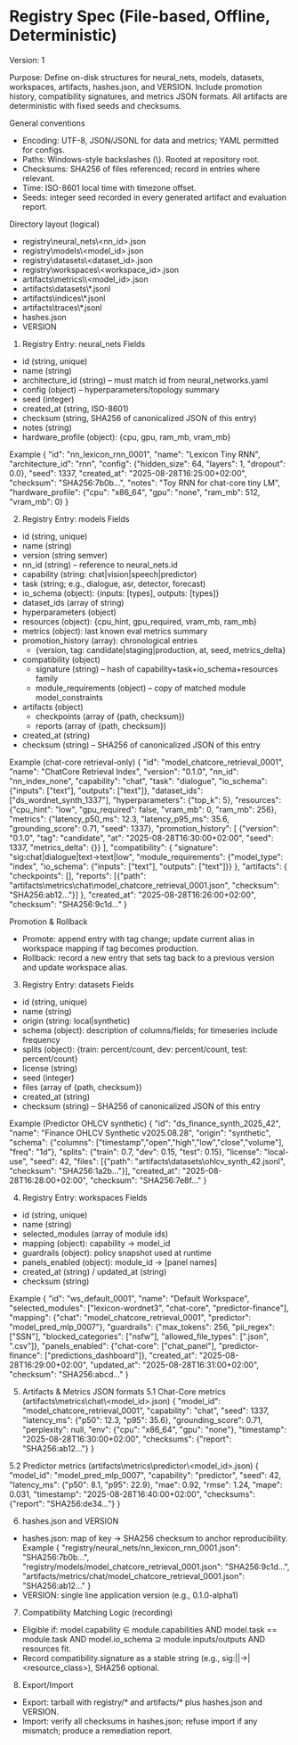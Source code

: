 # Registry Spec (File-based, Offline, Deterministic)

Version: 1

Purpose: Define on-disk structures for neural_nets, models, datasets, workspaces, artifacts, hashes.json, and VERSION. Include promotion history, compatibility signatures, and metrics JSON formats. All artifacts are deterministic with fixed seeds and checksums.

General conventions
- Encoding: UTF-8, JSON/JSONL for data and metrics; YAML permitted for configs.
- Paths: Windows-style backslashes (\\). Rooted at repository root.
- Checksums: SHA256 of files referenced; record in entries where relevant.
- Time: ISO-8601 local time with timezone offset.
- Seeds: integer seed recorded in every generated artifact and evaluation report.

Directory layout (logical)
- registry\\neural_nets\\<nn_id>.json
- registry\\models\\<model_id>.json
- registry\\datasets\\<dataset_id>.json
- registry\\workspaces\\<workspace_id>.json
- artifacts\\metrics\\<capability>\\<model_id>.json
- artifacts\\datasets\\*.jsonl
- artifacts\\indices\\*.jsonl
- artifacts\\traces\\*.jsonl
- hashes.json
- VERSION

1) Registry Entry: neural_nets
Fields
- id (string, unique)
- name (string)
- architecture_id (string) – must match id from neural_networks.yaml
- config (object) – hyperparameters/topology summary
- seed (integer)
- created_at (string, ISO-8601)
- checksum (string, SHA256 of canonicalized JSON of this entry)
- notes (string)
- hardware_profile (object): {cpu, gpu, ram_mb, vram_mb}

Example
{
  "id": "nn_lexicon_rnn_0001",
  "name": "Lexicon Tiny RNN",
  "architecture_id": "rnn",
  "config": {"hidden_size": 64, "layers": 1, "dropout": 0.0},
  "seed": 1337,
  "created_at": "2025-08-28T16:25:00+02:00",
  "checksum": "SHA256:7b0b...",
  "notes": "Toy RNN for chat-core tiny LM",
  "hardware_profile": {"cpu": "x86_64", "gpu": "none", "ram_mb": 512, "vram_mb": 0}
}

2) Registry Entry: models
Fields
- id (string, unique)
- name (string)
- version (string semver)
- nn_id (string) – reference to neural_nets.id
- capability (string: chat|vision|speech|predictor)
- task (string; e.g., dialogue, asr, detector, forecast)
- io_schema (object): {inputs: [types], outputs: [types]}
- dataset_ids (array of string)
- hyperparameters (object)
- resources (object): {cpu_hint, gpu_required, vram_mb, ram_mb}
- metrics (object): last known eval metrics summary
- promotion_history (array): chronological entries
  - {version, tag: candidate|staging|production, at, seed, metrics_delta}
- compatibility (object)
  - signature (string) – hash of capability+task+io_schema+resources family
  - module_requirements (object) – copy of matched module model_constraints
- artifacts (object)
  - checkpoints (array of {path, checksum})
  - reports (array of {path, checksum})
- created_at (string)
- checksum (string) – SHA256 of canonicalized JSON of this entry

Example (chat-core retrieval-only)
{
  "id": "model_chatcore_retrieval_0001",
  "name": "ChatCore Retrieval Index",
  "version": "0.1.0",
  "nn_id": "nn_index_none",
  "capability": "chat",
  "task": "dialogue",
  "io_schema": {"inputs": ["text"], "outputs": ["text"]},
  "dataset_ids": ["ds_wordnet_synth_1337"],
  "hyperparameters": {"top_k": 5},
  "resources": {"cpu_hint": "low", "gpu_required": false, "vram_mb": 0, "ram_mb": 256},
  "metrics": {"latency_p50_ms": 12.3, "latency_p95_ms": 35.6, "grounding_score": 0.71, "seed": 1337},
  "promotion_history": [
    {"version": "0.1.0", "tag": "candidate", "at": "2025-08-28T16:30:00+02:00", "seed": 1337, "metrics_delta": {}}
  ],
  "compatibility": {
    "signature": "sig:chat|dialogue|text->text|low",
    "module_requirements": {"model_type": "index", "io_schema": {"inputs": ["text"], "outputs": ["text"]}}
  },
  "artifacts": {
    "checkpoints": [],
    "reports": [{"path": "artifacts\\metrics\\chat\\model_chatcore_retrieval_0001.json", "checksum": "SHA256:ab12..."}]
  },
  "created_at": "2025-08-28T16:26:00+02:00",
  "checksum": "SHA256:9c1d..."
}

Promotion & Rollback
- Promote: append entry with tag change; update current alias in workspace mapping if tag becomes production.
- Rollback: record a new entry that sets tag back to a previous version and update workspace alias.

3) Registry Entry: datasets
Fields
- id (string, unique)
- name (string)
- origin (string: local|synthetic)
- schema (object): description of columns/fields; for timeseries include frequency
- splits (object): {train: percent/count, dev: percent/count, test: percent/count}
- license (string)
- seed (integer)
- files (array of {path, checksum})
- created_at (string)
- checksum (string) – SHA256 of canonicalized JSON of this entry

Example (Predictor OHLCV synthetic)
{
  "id": "ds_finance_synth_2025_42",
  "name": "Finance OHLCV Synthetic v2025.08.28",
  "origin": "synthetic",
  "schema": {"columns": ["timestamp","open","high","low","close","volume"], "freq": "1d"},
  "splits": {"train": 0.7, "dev": 0.15, "test": 0.15},
  "license": "local-use",
  "seed": 42,
  "files": [{"path": "artifacts\\datasets\\ohlcv_synth_42.jsonl", "checksum": "SHA256:1a2b..."}],
  "created_at": "2025-08-28T16:28:00+02:00",
  "checksum": "SHA256:7e8f..."
}

4) Registry Entry: workspaces
Fields
- id (string, unique)
- name (string)
- selected_modules (array of module ids)
- mapping (object): capability -> model_id
- guardrails (object): policy snapshot used at runtime
- panels_enabled (object): module_id -> [panel names]
- created_at (string) / updated_at (string)
- checksum (string)

Example
{
  "id": "ws_default_0001",
  "name": "Default Workspace",
  "selected_modules": ["lexicon-wordnet3", "chat-core", "predictor-finance"],
  "mapping": {"chat": "model_chatcore_retrieval_0001", "predictor": "model_pred_mlp_0007"},
  "guardrails": {"max_tokens": 256, "pii_regex": ["SSN"], "blocked_categories": ["nsfw"], "allowed_file_types": [".json", ".csv"]},
  "panels_enabled": {"chat-core": ["chat_panel"], "predictor-finance": ["predictions_dashboard"]},
  "created_at": "2025-08-28T16:29:00+02:00",
  "updated_at": "2025-08-28T16:31:00+02:00",
  "checksum": "SHA256:abcd..."
}

5) Artifacts & Metrics JSON formats
5.1 Chat-Core metrics (artifacts\\metrics\\chat\\<model_id>.json)
{
  "model_id": "model_chatcore_retrieval_0001",
  "capability": "chat",
  "seed": 1337,
  "latency_ms": {"p50": 12.3, "p95": 35.6},
  "grounding_score": 0.71,
  "perplexity": null,
  "env": {"cpu": "x86_64", "gpu": "none"},
  "timestamp": "2025-08-28T16:30:00+02:00",
  "checksums": {"report": "SHA256:ab12..."}
}

5.2 Predictor metrics (artifacts\\metrics\\predictor\\<model_id>.json)
{
  "model_id": "model_pred_mlp_0007",
  "capability": "predictor",
  "seed": 42,
  "latency_ms": {"p50": 8.1, "p95": 22.9},
  "mae": 0.92,
  "rmse": 1.24,
  "mape": 0.031,
  "timestamp": "2025-08-28T16:40:00+02:00",
  "checksums": {"report": "SHA256:de34..."}
}

6) hashes.json and VERSION
- hashes.json: map of key -> SHA256 checksum to anchor reproducibility.
Example
{
  "registry/neural_nets/nn_lexicon_rnn_0001.json": "SHA256:7b0b...",
  "registry/models/model_chatcore_retrieval_0001.json": "SHA256:9c1d...",
  "artifacts/metrics/chat/model_chatcore_retrieval_0001.json": "SHA256:ab12..."
}
- VERSION: single line application version (e.g., 0.1.0-alpha1)

7) Compatibility Matching Logic (recording)
- Eligible if: model.capability ∈ module.capabilities AND model.task == module.task AND model.io_schema ⊇ module.inputs/outputs AND resources fit.
- Record compatibility.signature as a stable string (e.g., sig:<cap>|<task>|<in>-><out>|<resource_class>), SHA256 optional.

8) Export/Import
- Export: tarball with registry/* and artifacts/* plus hashes.json and VERSION.
- Import: verify all checksums in hashes.json; refuse import if any mismatch; produce a remediation report.
